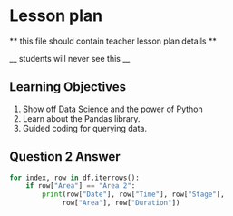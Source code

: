 # Lesson plan
  
  ** this file should contain teacher lesson plan details ** 

  __ students will never see this __

  ## Learning Objectives
  1. Show off Data Science and the power of Python
  2. Learn about the Pandas library.
  3. Guided coding for querying data.

## Question 2 Answer
```python
for index, row in df.iterrows():
    if row["Area"] == "Area 2":
        print(row["Date"], row["Time"], row["Stage"],
             row["Area"], row["Duration"])
```
  
